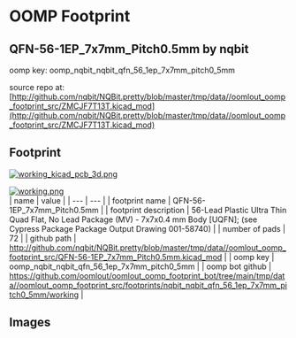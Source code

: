 # OOMP Footprint  
## QFN-56-1EP_7x7mm_Pitch0.5mm  by nqbit  
  
oomp key: oomp_nqbit_nqbit_qfn_56_1ep_7x7mm_pitch0_5mm  
  
source repo at: [http://github.com/nqbit/NQBit.pretty/blob/master/tmp/data//oomlout_oomp_footprint_src/ZMCJF7T13T.kicad_mod](http://github.com/nqbit/NQBit.pretty/blob/master/tmp/data//oomlout_oomp_footprint_src/ZMCJF7T13T.kicad_mod)  
## Footprint  
  
[![working_kicad_pcb_3d.png](working_kicad_pcb_3d_600.png)](working_kicad_pcb_3d.png)  
  
[![working.png](working_600.png)](working.png)  
| name | value | 
| --- | --- | 
| footprint name | QFN-56-1EP_7x7mm_Pitch0.5mm | 
| footprint description | 56-Lead Plastic Ultra Thin Quad Flat, No Lead Package (MV) - 7x7x0.4 mm Body [UQFN]; (see Cypress Package Package Output Drawing 001-58740) | 
| number of pads | 72 | 
| github path | http://github.com/nqbit/NQBit.pretty/blob/master/tmp/data//oomlout_oomp_footprint_src/QFN-56-1EP_7x7mm_Pitch0.5mm.kicad_mod | 
| oomp key | oomp_nqbit_nqbit_qfn_56_1ep_7x7mm_pitch0_5mm | 
| oomp bot github | https://github.com/oomlout/oomlout_oomp_footprint_bot/tree/main/tmp/data//oomlout_oomp_footprint_src/footprints/nqbit_nqbit_qfn_56_1ep_7x7mm_pitch0_5mm/working | 
## Images  
